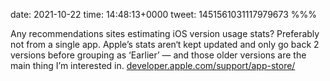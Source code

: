date: 2021-10-22
time: 14:48:13+0000
tweet: 1451561031117979673
%%%

Any recommendations sites estimating iOS version usage stats? Preferably not from a single app. Apple’s stats aren‘t kept updated and only go back 2 versions before grouping as ‘Earlier’ — and those older versions are the main thing I’m interested in. [developer.apple.com/support/app-store/](https://developer.apple.com/support/app-store/)
